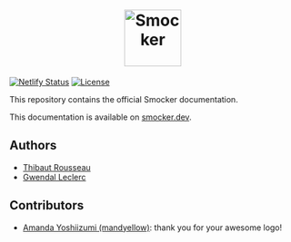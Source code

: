 <h1 align="center">
  <img src="docs/static/img/logo-horizontal.png" alt="Smocker" height="100" title="Smocker logo by mandyellow" />
</h1>

[![Netlify Status](https://img.shields.io/netlify/61d4e090-b242-419f-8d69-e9dee3d50a37?logo=netlify)](https://app.netlify.com/sites/smocker/deploys)
[![License](https://img.shields.io/github/license/smocker-dev/docs?logo=open-source-initiative)](https://github.com/smocker-dev/docs/blob/main/LICENSE)

This repository contains the official Smocker documentation.

This documentation is available on [smocker.dev](https://smocker.dev).

## Authors

- [Thibaut Rousseau](https://github.com/Thiht)
- [Gwendal Leclerc](https://github.com/gwleclerc)

## Contributors

- [Amanda Yoshiizumi (mandyellow)](https://github.com/mandyellow): thank you for your awesome logo!
